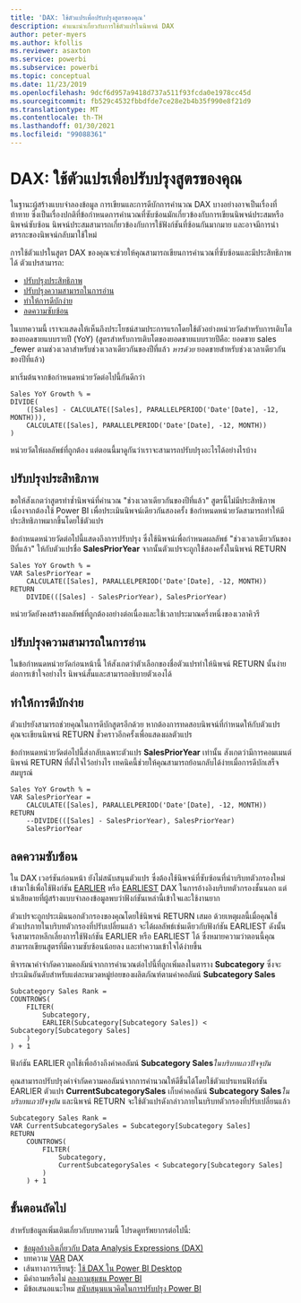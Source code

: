 ```yaml
---
title: 'DAX: ใช้ตัวแปรเพื่อปรับปรุงสูตรของคุณ'
description: คำแนะนำเกี่ยวกับการใช้ตัวแปรในนิพจน์ DAX
author: peter-myers
ms.author: kfollis
ms.reviewer: asaxton
ms.service: powerbi
ms.subservice: powerbi
ms.topic: conceptual
ms.date: 11/23/2019
ms.openlocfilehash: 9dcf6d957a9418d737a511f93fcda0e1978cc45d
ms.sourcegitcommit: fb529c4532fbbdfde7ce28e2b4b35f990e8f21d9
ms.translationtype: MT
ms.contentlocale: th-TH
ms.lasthandoff: 01/30/2021
ms.locfileid: "99088361"
---
```

# <a name="dax-use-variables-to-improve-your-formulas"></a>DAX: ใช้ตัวแปรเพื่อปรับปรุงสูตรของคุณ

ในฐานะผู้สร้างแบบจำลองข้อมูล การเขียนและการดีบักการคำนวณ DAX บางอย่างอาจเป็นเรื่องที่ท้าทาย ซึ่งเป็นเรื่องปกติที่ข้อกำหนดการคำนวณที่ซับซ้อนมักเกี่ยวข้องกับการเขียนนิพจน์ประสมหรือนิพจน์ซับซ้อน นิพจน์ประสมสามารถเกี่ยวข้องกับการใช้ฟังก์ชันที่ซ้อนกันมากมาย และอาจมีการนำตรรกะของนิพจน์กลับมาใช้ใหม่

การใช้ตัวแปรในสูตร DAX ของคุณจะช่วยให้คุณสามารถเขียนการคำนวณที่ซับซ้อนและมีประสิทธิภาพได้ ตัวแปรสามารถ:

- [ปรับปรุงประสิทธิภาพ](#improve-performance)
- [ปรับปรุงความสามารถในการอ่าน](#improve-readability)
- [ทำให้การดีบักง่าย](#simplify-debugging)
- [ลดความซับซ้อน](#reduce-complexity)

ในบทความนี้ เราจะแสดงให้เห็นถึงประโยชน์สามประการแรกโดยใช้ตัวอย่างหน่วยวัดสำหรับการเติบโตของยอดขายแบบรายปี (YoY) (สูตรสำหรับการเติบโตของยอดขายแบบรายปีคือ: ยอดขาย sales _fewer ตามช่วงเวลาสำหรับช่วงเวลาเดียวกันของปีที่แล้ว _หารด้วย_ ยอดขายสำหรับช่วงเวลาเดียวกันของปีที่แล้ว)

มาเริ่มต้นจากข้อกำหนดหน่วยวัดต่อไปนี้กันดีกว่า

```dax
Sales YoY Growth % =
DIVIDE(
    ([Sales] - CALCULATE([Sales], PARALLELPERIOD('Date'[Date], -12, MONTH))),
    CALCULATE([Sales], PARALLELPERIOD('Date'[Date], -12, MONTH))
)
```

หน่วยวัดให้ผลลัพธ์ที่ถูกต้อง แต่ตอนนี้มาดูกันว่าเราจะสามารถปรับปรุงอะไรได้อย่างไรบ้าง

## <a name="improve-performance"></a>ปรับปรุงประสิทธิภาพ

ขอให้สังเกตว่าสูตรทำซ้ำนิพจน์ที่คำนวณ "ช่วงเวลาเดียวกันของปีที่แล้ว" สูตรนี้ไม่มีประสิทธิภาพ เนื่องจากต้องใช้ Power BI เพื่อประเมินนิพจน์เดียวกันสองครั้ง ข้อกำหนดหน่วยวัดสามารถทำให้มีประสิทธิภาพมากขึ้นโดยใช้ตัวแปร

ข้อกำหนดหน่วยวัดต่อไปนี้แสดงถึงการปรับปรุง ซึ่งใช้นิพจน์เพื่อกำหนดผลลัพธ์ "ช่วงเวลาเดียวกันของปีที่แล้ว" ให้กับตัวแปรชื่อ **SalesPriorYear** จากนั้นตัวแปรจะถูกใช้สองครั้งในนิพจน์ RETURN

```dax
Sales YoY Growth % =
VAR SalesPriorYear =
    CALCULATE([Sales], PARALLELPERIOD('Date'[Date], -12, MONTH))
RETURN
    DIVIDE(([Sales] - SalesPriorYear), SalesPriorYear)
```

หน่วยวัดยังคงสร้างผลลัพธ์ที่ถูกต้องอย่างต่อเนื่องและใช้เวลาประมาณครึ่งหนึ่งของเวลาคิวรี

## <a name="improve-readability"></a>ปรับปรุงความสามารถในการอ่าน

ในข้อกำหนดหน่วยวัดก่อนหน้านี้ ให้สังเกตว่าตัวเลือกของชื่อตัวแปรทำให้นิพจน์ RETURN นั้นง่ายต่อการเข้าใจอย่างไร นิพจน์สั้นและสามารถอธิบายตัวเองได้

## <a name="simplify-debugging"></a>ทำให้การดีบักง่าย

ตัวแปรยังสามารถช่วยคุณในการดีบักสูตรอีกด้วย หากต้องการทดสอบนิพจน์ที่กำหนดให้กับตัวแปร คุณจะเขียนนิพจน์ RETURN ชั่วคราวอีกครั้งเพื่อแสดงผลตัวแปร

ข้อกำหนดหน่วยวัดต่อไปนี้ส่งกลับเฉพาะตัวแปร **SalesPriorYear** เท่านั้น สังเกตว่ามีการคอมเมนต์นิพจน์ RETURN ที่ตั้งใจไว้อย่างไร เทคนิคนี้ช่วยให้คุณสามารถย้อนกลับได้ง่ายเมื่อการดีบักเสร็จสมบูรณ์

```dax
Sales YoY Growth % =
VAR SalesPriorYear =
    CALCULATE([Sales], PARALLELPERIOD('Date'[Date], -12, MONTH))
RETURN
    --DIVIDE(([Sales] - SalesPriorYear), SalesPriorYear)
    SalesPriorYear
```

## <a name="reduce-complexity"></a>ลดความซับซ้อน

ใน DAX เวอร์ชันก่อนหน้า ยังไม่สนับสนุนตัวแปร ซึ่งต้องใช้นิพจน์ที่ซับซ้อนที่นำบริบทตัวกรองใหม่เข้ามาใช้เพื่อใช้ฟังก์ชัน [EARLIER](/dax/earlier-function-dax) หรือ [ EARLIEST](/dax/earliest-function-dax) DAX ในการอ้างอิงบริบทตัวกรองชั้นนอก แต่น่าเสียดายที่ผู้สร้างแบบจำลองข้อมูลพบว่าฟังก์ชันเหล่านี้เข้าใจและใช้งานยาก

ตัวแปรจะถูกประเมินนอกตัวกรองของคุณโดยใช้นิพจน์ RETURN เสมอ ด้วยเหตุผลนี้เมื่อคุณใช้ตัวแปรภายในบริบทตัวกรองที่ปรับเปลี่ยนแล้ว จะได้ผลลัพธ์เช่นเดียวกับฟังก์ชัน EARLIEST ดังนั้นจึงสามารถหลีกเลี่ยงการใช้ฟังก์ชัน EARLIER หรือ EARLIEST ได้ ซึ่งหมายความว่าตอนนี้คุณสามารถเขียนสูตรที่มีความซับซ้อนน้อยลง และทำความเข้าใจได้ง่ายขึ้น

พิจารณาคำจำกัดความคอลัมน์จากการคำนวณต่อไปนี้ที่ถูกเพิ่มลงในตาราง **Subcategory** ซึ่งจะประเมินอันดับสำหรับแต่ละหมวดหมู่ย่อยของผลิตภัณฑ์ตามค่าคอลัมน์ **Subcategory Sales**

```dax
Subcategory Sales Rank =
COUNTROWS(
    FILTER(
        Subcategory,
        EARLIER(Subcategory[Subcategory Sales]) < Subcategory[Subcategory Sales]
    )
) + 1
```

ฟังก์ชัน EARLIER ถูกใช้เพื่ออ้างถึงค่าคอลัมน์ **Subcategory Sales**_ในบริบทแถวปัจจุบัน_

คุณสามารถปรับปรุงคำจำกัดความคอลัมน์จากการคำนวณให้ดีขึ้นได้โดยใช้ตัวแปรแทนฟังก์ชัน EARLIER ตัวแปร **CurrentSubcategorySales** เก็บค่าคอลัมน์ **Subcategory Sales**_ในบริบทแถวปัจจุบัน_ และนิพจน์ RETURN จะใช้ตัวแปรดังกล่าวภายในบริบทตัวกรองที่ปรับเปลี่ยนแล้ว

```dax
Subcategory Sales Rank =
VAR CurrentSubcategorySales = Subcategory[Subcategory Sales]
RETURN
    COUNTROWS(
        FILTER(
            Subcategory,
            CurrentSubcategorySales < Subcategory[Subcategory Sales]
        )
    ) + 1
```

## <a name="next-steps"></a>ขั้นตอนถัดไป

สำหรับข้อมูลเพิ่มเติมเกี่ยวกับบทความนี้ โปรดดูทรัพยากรต่อไปนี้:

- [ข้อมูลอ้างอิงเกี่ยวกับ Data Analysis Expressions (DAX)](/dax/)
- บทความ [VAR](/dax/var-dax) DAX
- เส้นทางการเรียนรู้: [ใช้ DAX ใน Power BI Desktop](/learn/paths/dax-power-bi/)
- มีคำถามหรือไม่ [ลองถามชุมชน Power BI](https://community.powerbi.com/)
- มีข้อเสนอแนะไหม [สนับสนุนแนวคิดในการปรับปรุง Power BI](https://ideas.powerbi.com)